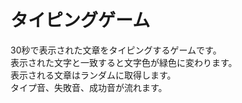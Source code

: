 # タイピングゲーム

30秒で表示された文章をタイピングするゲームです。<br />
表示された文字と一致すると文字色が緑色に変わります。<br />
表示される文章はランダムに取得します。<br />
タイプ音、失敗音、成功音が流れます。
